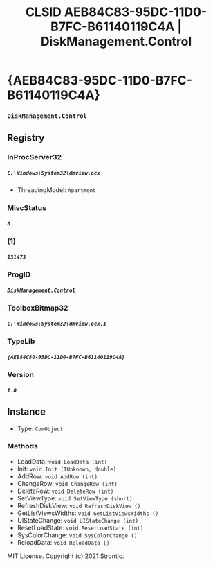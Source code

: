 ﻿---
title: "CLSID AEB84C83-95DC-11D0-B7FC-B61140119C4A | DiskManagement.Control"
excerpt: What is COM-Object CLSID AEB84C83-95DC-11D0-B7FC-B61140119C4A?
---

# {AEB84C83-95DC-11D0-B7FC-B61140119C4A}

### `DiskManagement.Control`

## Registry


### InProcServer32

##### `C:\Windows\System32\dmview.ocx`
* ThreadingModel: `Apartment`

### MiscStatus

##### `0`

### (1)

##### `131473`

### ProgID

##### `DiskManagement.Control`

### ToolboxBitmap32

##### `C:\Windows\System32\dmview.ocx,1`

### TypeLib

##### `{AEB84C80-95DC-11D0-B7FC-B61140119C4A}`

### Version

##### `1.0`

## Instance

* Type: `ComObject`

### Methods

* LoadData: `void LoadData (int)`
* Init: `void Init (IUnknown, double)`
* AddRow: `void AddRow (int)`
* ChangeRow: `void ChangeRow (int)`
* DeleteRow: `void DeleteRow (int)`
* SetViewType: `void SetViewType (short)`
* RefreshDiskView: `void RefreshDiskView ()`
* GetListViewsWidths: `void GetListViewsWidths ()`
* UIStateChange: `void UIStateChange (int)`
* ResetLoadState: `void ResetLoadState (int)`
* SysColorChange: `void SysColorChange ()`
* ReloadData: `void ReloadData ()`

MIT License. Copyright (c) 2021 Strontic.


